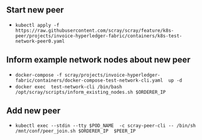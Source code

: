 ## Start new peer
  * ```kubectl apply -f https://raw.githubusercontent.com/scray/scray/feature/k8s-peer/projects/invoice-hyperledger-fabric/containers/k8s-test-network-peer0.yaml```
  
## Inform example network nodes about new peer
  * ```docker-compose -f scray/projects/invoice-hyperledger-fabric/containers/docker-compose-test-network-cli.yaml  up -d```
  * ```docker exec  test-network-cli /bin/bash /opt/scray/scripts/inform_existing_nodes.sh $ORDERER_IP```
  
## Add new peer
  * ```kubectl exec --stdin --tty $POD_NAME  -c scray-peer-cli -- /bin/sh /mnt/conf/peer_join.sh $ORDERER_IP  $PEER_IP```

  	

